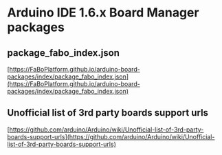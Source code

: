 # Arduino IDE 1.6.x Board Manager packages

## package_fabo_index.json

[https://FaBoPlatform.github.io/arduino-board-packages/index/package_fabo_index.json](https://FaBoPlatform.github.io/arduino-board-packages/index/package_fabo_index.json)


## Unofficial list of 3rd party boards support urls
[https://github.com/arduino/Arduino/wiki/Unofficial-list-of-3rd-party-boards-support-urls](https://github.com/arduino/Arduino/wiki/Unofficial-list-of-3rd-party-boards-support-urls)
